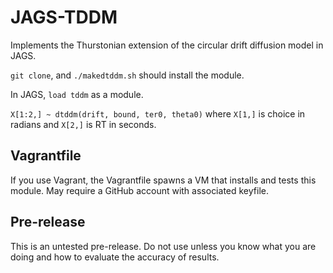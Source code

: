 # JAGS-TDDM

Implements the Thurstonian extension of the circular drift diffusion model in JAGS.

`git clone`, and `./makedtddm.sh` should install the module.

In JAGS, `load tddm` as a module.

`X[1:2,] ~ dtddm(drift, bound, ter0, theta0)` where `X[1,]` is choice in radians and `X[2,]` is RT in seconds.

## Vagrantfile

If you use Vagrant, the Vagrantfile spawns a VM that installs and tests this module.
May require a GitHub account with associated keyfile.

## Pre-release

This is an untested pre-release.  Do not use unless you know what you are doing and how to evaluate the accuracy of results.